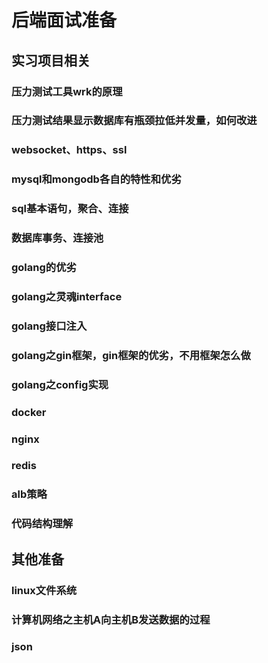 # 后端面试准备

## 实习项目相关

### 压力测试工具wrk的原理

### 压力测试结果显示数据库有瓶颈拉低并发量，如何改进

### websocket、https、ssl

### mysql和mongodb各自的特性和优劣

### sql基本语句，聚合、连接

### 数据库事务、连接池

### golang的优劣

### golang之灵魂interface

### golang接口注入

### golang之gin框架，gin框架的优劣，不用框架怎么做

### golang之config实现

### docker

### nginx

### redis

### alb策略

### 代码结构理解

## 其他准备

### linux文件系统

### 计算机网络之主机A向主机B发送数据的过程

### json